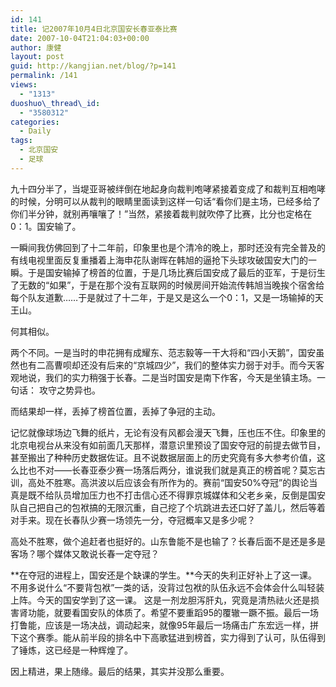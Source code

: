 ```yaml
---
id: 141
title: 记2007年10月4日北京国安长春亚泰比赛
date: 2007-10-04T21:04:03+00:00
author: 康健
layout: post
guid: http://kangjian.net/blog/?p=141
permalink: /141
views:
  - "1313"
duoshuo\_thread\_id:
  - "3580312"
categories:
  - Daily
tags:
  - 北京国安
  - 足球
---
```

九十四分半了，当堤亚哥被绊倒在地起身向裁判咆哮紧接着变成了和裁判互相咆哮的时候，分明可以从裁判的眼睛里面读到这样一句话“看你们是主场，已经多给了你们半分钟，就别再嚷嚷了！”当然，紧接着裁判就吹停了比赛，比分也定格在0：1。国安输了。

一瞬间我仿佛回到了十二年前，印象里也是个清冷的晚上，那时还没有完全普及的有线电视里面反复重播着上海申花队谢晖在韩旭的逼抢下头球攻破国安大门的一瞬。于是国安输掉了榜首的位置，于是几场比赛后国安成了最后的亚军，于是衍生了无数的“如果”，于是在那个没有互联网的时候房间开始流传韩旭当晚挨个宿舍给每个队友道歉……于是就过了十二年，于是又是这么一个0：1，又是一场输掉的天王山。

何其相似。

两个不同。一是当时的申花拥有成耀东、范志毅等一干大将和“四小天鹅”，国安虽然也有二高曹呗却还没有后来的“京城四少”，我们的整体实力弱于对手。而今天客观地说，我们的实力稍强于长春。二是当时国安是南下作客，今天是坐镇主场。一句话： 攻守之势异也。

而结果却一样，丢掉了榜首位置，丢掉了争冠的主动。

记忆就像球场边飞舞的纸片，无论有没有风都会漫天飞舞，压也压不住。印象里的北京电视台从来没有如前面几天那样，潜意识里预设了国安夺冠的前提去做节目，甚至搬出了种种历史数据佐证。且不说数据层面上的历史究竟有多大参考价值，这么比也不对——长春亚泰少赛一场落后两分，谁说我们就是真正的榜首呢？莫忘古训，高处不胜寒。高洪波以后应该会有所作为的。赛前“国安50%夺冠”的舆论当真是既不给队员增加压力也不打击信心还不得罪京城媒体和父老乡亲，反倒是国安队自己把自己的包袱搞的无限沉重，自己挖了个坑跳进去还口好了盖儿，然后等着对手来。现在长春队少赛一场领先一分，夺冠概率又是多少呢？

高处不胜寒，做个追赶者也挺好的。山东鲁能不是也输了？长春后面不是还是多是客场？哪个媒体又敢说长春一定夺冠？

**在夺冠的进程上，国安还是个缺课的学生。**今天的失利正好补上了这一课。不用多说什么“不要背包袱”一类的话，没背过包袱的队伍永远不会体会什么叫轻装上阵。今天的国安学到了这一课。 这是一剂龙胆泻肝丸，究竟是清热祛火还是损害肾功能，就要看国安队的体质了。希望不要重蹈95的覆辙一蹶不振。最后一场打鲁能，应该是一场决战，调动起来，就像95年最后一场痛击广东宏远一样，拼下这个赛季。能从前半段的排名中下高歌猛进到榜首，实力得到了认可，队伍得到了锤炼，这已经是一种辉煌了。

因上精进，果上随缘。最后的结果，其实并没那么重要。